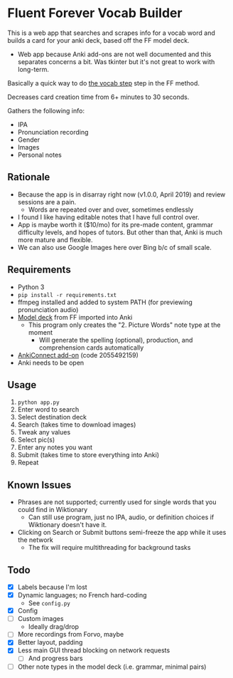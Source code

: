 # Fluent Forever Vocab Builder

This is a web app that searches and scrapes info for a vocab word and builds a card for your anki deck, based off the FF model deck.
- Web app because Anki add-ons are not well documented and this separates concerns a bit. Was tkinter but it's not great to work with long-term.

Basically a quick way to do [the vocab step](https://blog.fluent-forever.com/simple-word-flashcards/) step in the FF method.

Decreases card creation time from 6+ minutes to 30 seconds.

Gathers the following info:
- IPA
- Pronunciation recording
- Gender
- Images
- Personal notes

## Rationale

- Because the app is in disarray right now (v1.0.0, April 2019) and review sessions are a pain.
    - Words are repeated over and over, sometimes endlessly
- I found I like having editable notes that I have full control over.
- App is maybe worth it ($10/mo) for its pre-made content, grammar difficulty levels, and hopes of tutors. But other than that, Anki is much more mature and flexible. 
- We can also use Google Images here over Bing b/c of small scale.

## Requirements

- Python 3
- `pip install -r requirements.txt`
- ffmpeg installed and added to system PATH (for previewing pronunciation audio)
- [Model deck](http://www.fluent-forever.com/wp-content/uploads/2014/05/Model-Deck-May-2014.apkg) from FF imported into Anki
  - This program only creates the "2. Picture Words" note type at the moment
    - Will generate the spelling (optional), production, and comprehension cards automatically
- [AnkiConnect add-on](https://foosoft.net/projects/anki-connect/) (code 2055492159)
- Anki needs to be open


## Usage

1. `python app.py`
2. Enter word to search
3. Select destination deck
4. Search (takes time to download images)
5. Tweak any values
6. Select pic(s)
7. Enter any notes you want
8. Submit (takes time to store everything into Anki)
9. Repeat

## Known Issues

- Phrases are not supported; currently used for single words that you could find in Wiktionary
  - Can still use program, just no IPA, audio, or definition choices if Wiktionary doesn't have it.
- Clicking on Search or Submit buttons semi-freeze the app while it uses the network
  - The fix will require multithreading for background tasks

## Todo

- [x] Labels because I'm lost
- [x] Dynamic languages; no French hard-coding
  - See `config.py`
- [x] Config
- [ ] Custom images
  - Ideally drag/drop
- [ ] More recordings from Forvo, maybe
- [x] Better layout, padding
- [x] Less main GUI thread blocking on network requests
  - [ ] And progress bars
- [ ] Other note types in the model deck (i.e. grammar, minimal pairs)
